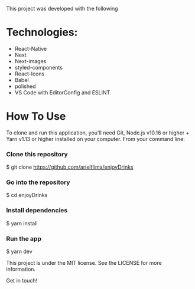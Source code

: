 This project was developed with the following
# Technologies:

- React-Native
- Next
- Next-images
- styled-components
- React-Icons
- Babel
- polished
- VS Code with EditorConfig and ESLINT

# How To Use
To clone and run this application, you'll need Git, Node.js v10.16 or higher + Yarn v1.13 or higher installed on your computer. From your command line:

### Clone this repository
$ git clone https://github.com/arielflima/enjoyDrinks

### Go into the repository
$ cd enjoyDrinks

### Install dependencies
$ yarn install

### Run the app
$ yarn dev

This project is under the MIT license. See the LICENSE for more information.

Get in touch!
